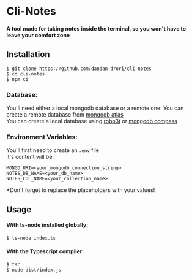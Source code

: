 # Cli-Notes

#### A tool made for taking notes inside the terminal, so you won't have to leave your comfort zone

## Installation

```
$ git clone https://github.com/dandan-drori/cli-notes
$ cd cli-notes
$ npm ci
```

### Database:
You'll need either a local mongodb database or a remote one:
You can create a remote database from [mongodb atlas](https://www.mongodb.com/cloud/atlas/efficiency?utm_source=google&utm_campaign=gs_emea_israel_search_core_brand_atlas_desktop&utm_term=mongodb%20atlas&utm_medium=cpc_paid_search&utm_ad=e&utm_ad_campaign_id=12212624530&adgroup=115749707903&gclid=CjwKCAiAg6yRBhBNEiwAeVyL0JWSzWb7TryWgmhzUy8iJWwfqdEOxtpaj4PIll4OvY7tjRtZ50rPtxoCkRYQAvD_BwE)  
You can create a local database using [robo3t](https://robomongo.org/) or [mongodb compass](https://www.mongodb.com/products/compass)

### Environment Variables:
You'll first need to create an `.env` file  
it's content will be:
```
MONGO_URI=<your_mongodb_connection_string>  
NOTES_DB_NAME=<your_db_name>  
NOTES_COL_NAME=<your_collection_name>
```
*Don't forget to replace the placeholders with your values!

## Usage

#### With ts-node installed globally:
```
$ ts-node index.ts
```

#### With the Typescript compiler:
```
$ tsc
$ node dist/index.js
```